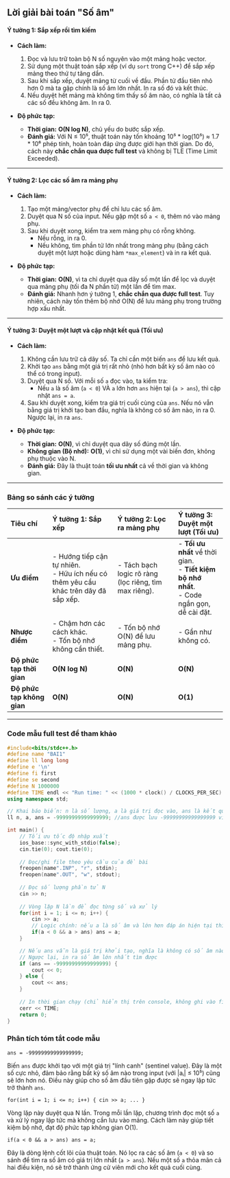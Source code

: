 ## **Lời giải bài toán "Số âm"**


#### **Ý tưởng 1: Sắp xếp rồi tìm kiếm**

*   **Cách làm:**
    1.  Đọc và lưu trữ toàn bộ N số nguyên vào một mảng hoặc vector.
    2.  Sử dụng một thuật toán sắp xếp (ví dụ `sort` trong C++) để sắp xếp mảng theo thứ tự tăng dần.
    3.  Sau khi sắp xếp, duyệt mảng từ cuối về đầu. Phần tử đầu tiên nhỏ hơn 0 mà ta gặp chính là số âm lớn nhất. In ra số đó và kết thúc.
    4.  Nếu duyệt hết mảng mà không tìm thấy số âm nào, có nghĩa là tất cả các số đều không âm. In ra 0.

*   **Độ phức tạp:**
    *   **Thời gian:** **O(N log N)**, chủ yếu do bước sắp xếp.
    *   **Đánh giá:** Với N ≤ 10⁵, thuật toán này tốn khoảng 10⁵ * log(10⁵) ≈ 1.7 * 10⁶ phép tính, hoàn toàn đáp ứng được giới hạn thời gian. Do đó, cách này **chắc chắn qua được full test** và không bị TLE (Time Limit Exceeded).

---

#### **Ý tưởng 2: Lọc các số âm ra mảng phụ**

*   **Cách làm:**
    1.  Tạo một mảng/vector phụ để chỉ lưu các số âm.
    2.  Duyệt qua N số của input. Nếu gặp một số `a < 0`, thêm nó vào mảng phụ.
    3.  Sau khi duyệt xong, kiểm tra xem mảng phụ có rỗng không.
        *   Nếu rỗng, in ra 0.
        *   Nếu không, tìm phần tử lớn nhất trong mảng phụ (bằng cách duyệt một lượt hoặc dùng hàm `*max_element`) và in ra kết quả.

*   **Độ phức tạp:**
    *   **Thời gian:** **O(N)**, vì ta chỉ duyệt qua dãy số một lần để lọc và duyệt qua mảng phụ (tối đa N phần tử) một lần để tìm max.
    *   **Đánh giá:** Nhanh hơn ý tưởng 1, **chắc chắn qua được full test**. Tuy nhiên, cách này tốn thêm bộ nhớ O(N) để lưu mảng phụ trong trường hợp xấu nhất.

---

#### **Ý tưởng 3: Duyệt một lượt và cập nhật kết quả (Tối ưu)**

*   **Cách làm:**
    1.  Không cần lưu trữ cả dãy số. Ta chỉ cần một biến `ans` để lưu kết quả.
    2.  Khởi tạo `ans` bằng một giá trị rất nhỏ (nhỏ hơn bất kỳ số âm nào có thể có trong input).
    3.  Duyệt qua N số. Với mỗi số `a` đọc vào, ta kiểm tra:
        *   Nếu `a` là số âm (`a < 0`) VÀ `a` lớn hơn `ans` hiện tại (`a > ans`), thì cập nhật `ans = a`.
    4.  Sau khi duyệt xong, kiểm tra giá trị cuối cùng của `ans`. Nếu nó vẫn bằng giá trị khởi tạo ban đầu, nghĩa là không có số âm nào, in ra 0. Ngược lại, in ra `ans`.

*   **Độ phức tạp:**
    *   **Thời gian:** **O(N)**, vì chỉ duyệt qua dãy số đúng một lần.
    *   **Không gian (Bộ nhớ):** **O(1)**, vì chỉ sử dụng một vài biến đơn, không phụ thuộc vào N.
    *   **Đánh giá:** Đây là thuật toán **tối ưu nhất** cả về thời gian và không gian.

---

### **Bảng so sánh các ý tưởng**

| Tiêu chí | Ý tưởng 1: Sắp xếp | Ý tưởng 2: Lọc ra mảng phụ | Ý tưởng 3: Duyệt một lượt (Tối ưu) |
| :--- | :--- | :--- | :--- |
| **Ưu điểm** | - Hướng tiếp cận tự nhiên.<br>- Hữu ích nếu có thêm yêu cầu khác trên dãy đã sắp xếp. | - Tách bạch logic rõ ràng (lọc riêng, tìm max riêng). | - **Tối ưu nhất** về thời gian.<br>- **Tiết kiệm bộ nhớ nhất**.<br>- Code ngắn gọn, dễ cài đặt. |
| **Nhược điểm** | - Chậm hơn các cách khác.<br>- Tốn bộ nhớ không cần thiết. | - Tốn bộ nhớ O(N) để lưu mảng phụ. | - Gần như không có. |
| **Độ phức tạp thời gian** | **O(N log N)** | **O(N)** | **O(N)** |
| **Độ phức tạp không gian**| **O(N)** | **O(N)** | **O(1)** |

---

### **Code mẫu full test để tham khảo**

```cpp
#include<bits/stdc++.h>
#define name "BAI1"
#define ll long long
#define e '\n'
#define fi first
#define se second
#define N 1000000
#define TIME endl << "Run time: " << (1000 * clock() / CLOCKS_PER_SEC) << "ms" << endl
using namespace std;

// Khai báo biến: n là số lượng, a là giá trị đọc vào, ans là kết quả
ll n, a, ans = -99999999999999999; //ans được lưu -99999999999999999 vì ban đầu nó sẽ là số âm lớn nhất

int main() {
	// Tối ưu tốc độ nhập xuất
	ios_base::sync_with_stdio(false);
	cin.tie(0); cout.tie(0);
	
	// Đọc/ghi file theo yêu cầu của đề bài
	freopen(name".INP", "r", stdin);
	freopen(name".OUT", "w", stdout);
	
	// Đọc số lượng phần tử N
	cin >> n;
	
	// Vòng lặp N lần để đọc từng số và xử lý
	for(int i = 1; i <= n; i++) {
		cin >> a;
		// Logic chính: nếu a là số âm và lớn hơn đáp án hiện tại thì cập nhật
		if(a < 0 && a > ans) ans = a;
	}

	// Nếu ans vẫn là giá trị khởi tạo, nghĩa là không có số âm nào -> in ra 0
	// Ngược lại, in ra số âm lớn nhất tìm được
	if (ans == -99999999999999999) {
	    cout << 0;
	} else {
	    cout << ans;
	}
	
	// In thời gian chạy (chỉ hiển thị trên console, không ghi vào file OUT)
	cerr << TIME;
	return 0;
}	
```

### **Phân tích tóm tắt code mẫu**

```
ans = -99999999999999999;
```
Biến `ans` được khởi tạo với một giá trị "lính canh" (sentinel value). Đây là một số cực nhỏ, đảm bảo rằng bất kỳ số âm nào trong input (với |aᵢ| ≤ 10⁵) cũng sẽ lớn hơn nó. Điều này giúp cho số âm đầu tiên gặp được sẽ ngay lập tức trở thành `ans`.

```
for(int i = 1; i <= n; i++) { cin >> a; ... }
```
Vòng lặp này duyệt qua N lần. Trong mỗi lần lặp, chương trình đọc một số `a` và xử lý ngay lập tức mà không cần lưu vào mảng. Cách làm này giúp tiết kiệm bộ nhớ, đạt độ phức tạp không gian O(1).

```
if(a < 0 && a > ans) ans = a;
```
Đây là dòng lệnh cốt lõi của thuật toán. Nó lọc ra các số âm (`a < 0`) và so sánh để tìm ra số âm có giá trị lớn nhất (`a > ans`). Nếu một số `a` thỏa mãn cả hai điều kiện, nó sẽ trở thành ứng cử viên mới cho kết quả cuối cùng.
